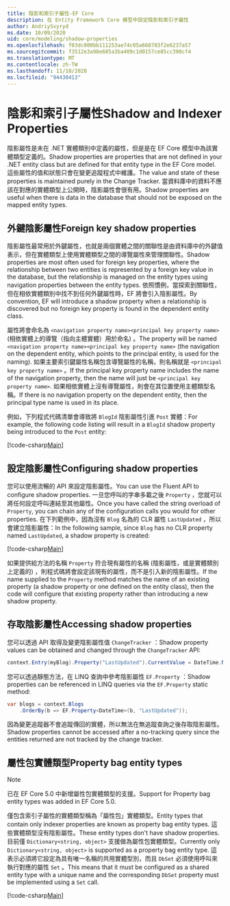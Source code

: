 ```yaml
---
title: 陰影和索引子屬性-EF Core
description: 在 Entity Framework Core 模型中設定陰影和索引子屬性
author: AndriySvyryd
ms.date: 10/09/2020
uid: core/modeling/shadow-properties
ms.openlocfilehash: f03dc000bb111253ae74c05a668703f2e6237a57
ms.sourcegitcommit: f3512e3a98e685a3ba409c1d0157ce85cc390cf4
ms.translationtype: MT
ms.contentlocale: zh-TW
ms.lasthandoff: 11/10/2020
ms.locfileid: "94430413"
---
```

# <a name="shadow-and-indexer-properties"></a><span data-ttu-id="56b58-103">陰影和索引子屬性</span><span class="sxs-lookup"><span data-stu-id="56b58-103">Shadow and Indexer Properties</span></span>

<span data-ttu-id="56b58-104">陰影屬性是未在 .NET 實體類別中定義的屬性，但是是在 EF Core 模型中為該實體類型定義的。</span><span class="sxs-lookup"><span data-stu-id="56b58-104">Shadow properties are properties that are not defined in your .NET entity class but are defined for that entity type in the EF Core model.</span></span> <span data-ttu-id="56b58-105">這些屬性的值和狀態只會在變更追蹤程式中維護。</span><span class="sxs-lookup"><span data-stu-id="56b58-105">The value and state of these properties is maintained purely in the Change Tracker.</span></span> <span data-ttu-id="56b58-106">當資料庫中的資料不應該在對應的實體類型上公開時，陰影屬性會很有用。</span><span class="sxs-lookup"><span data-stu-id="56b58-106">Shadow properties are useful when there is data in the database that should not be exposed on the mapped entity types.</span></span>

## <a name="foreign-key-shadow-properties"></a><span data-ttu-id="56b58-107">外鍵陰影屬性</span><span class="sxs-lookup"><span data-stu-id="56b58-107">Foreign key shadow properties</span></span>

<span data-ttu-id="56b58-108">陰影屬性最常用於外鍵屬性，也就是兩個實體之間的關聯性是由資料庫中的外鍵值表示，但在實體類型上使用實體類型之間的導覽屬性來管理關聯性。</span><span class="sxs-lookup"><span data-stu-id="56b58-108">Shadow properties are most often used for foreign key properties, where the relationship between two entities is represented by a foreign key value in the database, but the relationship is managed on the entity types using navigation properties between the entity types.</span></span> <span data-ttu-id="56b58-109">依照慣例，當探索到關聯性，但在相依實體類別中找不到任何外鍵屬性時，EF 將會引入陰影屬性。</span><span class="sxs-lookup"><span data-stu-id="56b58-109">By convention, EF will introduce a shadow property when a relationship is discovered but no foreign key property is found in the dependent entity class.</span></span>

<span data-ttu-id="56b58-110">屬性將會命名為 `<navigation property name><principal key property name>` (相依實體上的導覽（指向主體實體）用於命名) 。</span><span class="sxs-lookup"><span data-stu-id="56b58-110">The property will be named `<navigation property name><principal key property name>` (the navigation on the dependent entity, which points to the principal entity, is used for the naming).</span></span> <span data-ttu-id="56b58-111">如果主要索引鍵屬性名稱包含導覽屬性的名稱，則名稱就是 `<principal key property name>` 。</span><span class="sxs-lookup"><span data-stu-id="56b58-111">If the principal key property name includes the name of the navigation property, then the name will just be `<principal key property name>`.</span></span> <span data-ttu-id="56b58-112">如果相依實體上沒有導覽屬性，則會在其位置使用主體類型名稱。</span><span class="sxs-lookup"><span data-stu-id="56b58-112">If there is no navigation property on the dependent entity, then the principal type name is used in its place.</span></span>

<span data-ttu-id="56b58-113">例如，下列程式代碼清單會導致將 `BlogId` 陰影屬性引進 `Post` 實體：</span><span class="sxs-lookup"><span data-stu-id="56b58-113">For example, the following code listing will result in a `BlogId` shadow property being introduced to the `Post` entity:</span></span>

[!code-csharp[Main](../../../samples/core/Modeling/Conventions/ShadowForeignKey.cs?name=Conventions&highlight=21-23)]

## <a name="configuring-shadow-properties"></a><span data-ttu-id="56b58-114">設定陰影屬性</span><span class="sxs-lookup"><span data-stu-id="56b58-114">Configuring shadow properties</span></span>

<span data-ttu-id="56b58-115">您可以使用流暢的 API 來設定陰影屬性。</span><span class="sxs-lookup"><span data-stu-id="56b58-115">You can use the Fluent API to configure shadow properties.</span></span> <span data-ttu-id="56b58-116">一旦您呼叫的字串多載之後 `Property` ，您就可以將任何設定呼叫連結至其他屬性。</span><span class="sxs-lookup"><span data-stu-id="56b58-116">Once you have called the string overload of `Property`, you can chain any of the configuration calls you would for other properties.</span></span> <span data-ttu-id="56b58-117">在下列範例中，因為沒有 `Blog` 名為的 CLR 屬性 `LastUpdated` ，所以會建立陰影屬性：</span><span class="sxs-lookup"><span data-stu-id="56b58-117">In the following sample, since `Blog` has no CLR property named `LastUpdated`, a shadow property is created:</span></span>

[!code-csharp[Main](../../../samples/core/Modeling/FluentAPI/ShadowProperty.cs?name=ShadowProperty&highlight=8)]

<span data-ttu-id="56b58-118">如果提供給方法的名稱 `Property` 符合現有屬性的名稱 (陰影屬性，或是實體類別上定義的) ，則程式碼將會設定該現有的屬性，而不是引入新的陰影屬性。</span><span class="sxs-lookup"><span data-stu-id="56b58-118">If the name supplied to the `Property` method matches the name of an existing property (a shadow property or one defined on the entity class), then the code will configure that existing property rather than introducing a new shadow property.</span></span>

## <a name="accessing-shadow-properties"></a><span data-ttu-id="56b58-119">存取陰影屬性</span><span class="sxs-lookup"><span data-stu-id="56b58-119">Accessing shadow properties</span></span>

<span data-ttu-id="56b58-120">您可以透過 API 取得及變更陰影屬性值 `ChangeTracker` ：</span><span class="sxs-lookup"><span data-stu-id="56b58-120">Shadow property values can be obtained and changed through the `ChangeTracker` API:</span></span>

```csharp
context.Entry(myBlog).Property("LastUpdated").CurrentValue = DateTime.Now;
```

<span data-ttu-id="56b58-121">您可以透過靜態方法，在 LINQ 查詢中參考陰影屬性 `EF.Property` ：</span><span class="sxs-lookup"><span data-stu-id="56b58-121">Shadow properties can be referenced in LINQ queries via the `EF.Property` static method:</span></span>

```csharp
var blogs = context.Blogs
    .OrderBy(b => EF.Property<DateTime>(b, "LastUpdated"));
```

<span data-ttu-id="56b58-122">因為變更追蹤器不會追蹤傳回的實體，所以無法在無追蹤查詢之後存取陰影屬性。</span><span class="sxs-lookup"><span data-stu-id="56b58-122">Shadow properties cannot be accessed after a no-tracking query since the entities returned are not tracked by the change tracker.</span></span>

## <a name="property-bag-entity-types"></a><span data-ttu-id="56b58-123">屬性包實體類型</span><span class="sxs-lookup"><span data-stu-id="56b58-123">Property bag entity types</span></span>

> [!NOTE]
> <span data-ttu-id="56b58-124">已在 EF Core 5.0 中新增屬性包實體類型的支援。</span><span class="sxs-lookup"><span data-stu-id="56b58-124">Support for Property bag entity types was added in EF Core 5.0.</span></span>

<span data-ttu-id="56b58-125">僅包含索引子屬性的實體類型稱為「屬性包」實體類型。</span><span class="sxs-lookup"><span data-stu-id="56b58-125">Entity types that contain only indexer properties are known as property bag entity types.</span></span> <span data-ttu-id="56b58-126">這些實體類型沒有陰影屬性。</span><span class="sxs-lookup"><span data-stu-id="56b58-126">These entity types don't have shadow properties.</span></span> <span data-ttu-id="56b58-127">目前僅 `Dictionary<string, object>` 支援做為屬性包實體類型。</span><span class="sxs-lookup"><span data-stu-id="56b58-127">Currently only `Dictionary<string, object>` is supported as a property bag entity type.</span></span> <span data-ttu-id="56b58-128">這表示必須將它設定為具有唯一名稱的共用實體型別，而且 `DbSet` 必須使用呼叫來執行對應的屬性 `Set` 。</span><span class="sxs-lookup"><span data-stu-id="56b58-128">This means that it must be configured as a shared entity type with a unique name and the corresponding `DbSet` property must be implemented using a `Set` call.</span></span>

[!code-csharp[Main](../../../samples/core/Modeling/FluentAPI/SharedType.cs?name=SharedType&highlight=3,7)]
